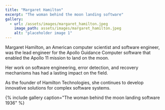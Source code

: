 ```yaml
---
title: "Margaret Hamilton"
excerpt: "The woman behind the moon landing software"
gallery:
  - url: /assets/images/margaret_hamilton.jpeg
    image_path: assets/images/margaret_hamilton.jpeg
    alt: "placeholder image 1"
---
```


Margaret Hamilton, an American computer scientist and software engineer, was the lead engineer for the Apollo Guidance Computer software that enabled the Apollo 11 mission to land on the moon.

Her work on software engineering, error detection, and recovery mechanisms has had a lasting impact on the field.

As the founder of Hamilton Technologies, she continues to develop innovative solutions for complex software systems.

{% include gallery caption="The woman behind the moon landing software 1936" %}
